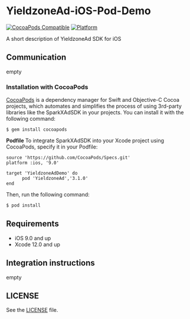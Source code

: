 # YieldzoneAd-iOS-Pod-Demo
[![CocoaPods Compatible](https://img.shields.io/badge/pod-v1.10.1-blue.svg)](https://github.com/YingYou/YieldzoneAd-iOS-Pod-Demo)
[![Platform](https://img.shields.io/badge/platform-iOS%209%2B-brightgreen.svg?style=flat)](https://github.com/YingYou/YieldzoneAd-iOS-Pod-Demo)

A short description of YieldzoneAd SDK for iOS


## Communication
empty

### Installation with CocoaPods

[CocoaPods](https://cocoapods.org/) is a dependency manager for Swift and Objective-C Cocoa projects, which automates and simplifies the process of using 3rd-party libraries like the SparkXAdSDK in your projects. You can install it with the following command:

```
$ gem install cocoapods
```

**Podfile**
To integrate SparkXAdSDK into your Xcode project using CocoaPods, specify it in your Podfile:

```
source 'https://github.com/CocoaPods/Specs.git'
platform :ios, '9.0'

target 'YieldzoneAdDemo' do
      pod 'YieldzoneAd','3.1.0'
end
```


Then, run the following command:

```bash
$ pod install
```

## Requirements

- iOS 9.0 and up
- Xcode 12.0 and up

## Integration instructions
empty


## LICENSE

See the [LICENSE](LICENSE) file.
